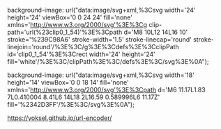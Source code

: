 background-image: url("data:image/svg+xml,%3Csvg width='24' height='24' viewBox='0 0 24 24' fill='none' xmlns='http://www.w3.org/2000/svg'%3E%3Cg clip-path='url(%23clip0_1_54)'%3E%3Cpath d='M8 10L12 14L16 10' stroke='%239C98A6' stroke-width='1.5' stroke-linecap='round' stroke-linejoin='round'/%3E%3C/g%3E%3Cdefs%3E%3CclipPath id='clip0_1_54'%3E%3Crect width='24' height='24' fill='white'/%3E%3C/clipPath%3E%3C/defs%3E%3C/svg%3E%0A");

background-image: url("data:image/svg+xml,%3Csvg width='18' height='14' viewBox='0 0 18 14' fill='none' xmlns='http://www.w3.org/2000/svg'%3E%3Cpath d='M6 11.17L1.83 7L0.410004 8.41L6 14L18 2L16.59 0.589996L6 11.17Z' fill='%2342D3FF'/%3E%3C/svg%3E%0A");



https://yoksel.github.io/url-encoder/
